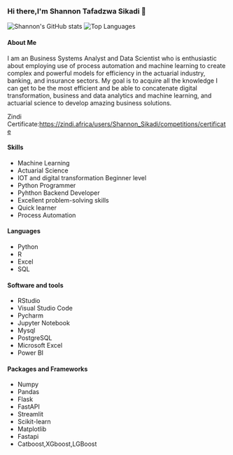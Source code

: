 ### Hi there,I'm Shannon Tafadzwa Sikadi 👋

![Shannon's GitHub stats](https://github-readme-stats.vercel.app/api?username=shannont20&show_icons=true&hide_title=true&count_private=true&hide=prs)
![Top Languages](https://github-readme-stats.vercel.app/api/top-langs/?username=shannont20&langs_count=10&layout=compact)



#### About Me

I am an Business Systems Analyst and Data Scientist who is enthusiastic about employing use of process automation and machine learning to create complex and powerful models for efficiency in the actuarial industry, banking, and insurance sectors. My goal is to acquire all the knowledge I can get to be the most efficient and be able to concatenate  digital transformation, business and data analytics and machine learning, and actuarial science to develop amazing business solutions.

Zindi Certificate:https://zindi.africa/users/Shannon_Sikadi/competitions/certificate

#### Skills

- Machine Learning
- Actuarial Science
- IOT and digital transformation Beginner level 
- Python Programmer
- Pyhthon Backend Developer
- Excellent problem-solving skills
- Quick learner
- Process Automation

#### Languages

- Python
- R
- Excel
- SQL

#### Software and tools

- RStudio
- Visual Studio Code
- Pycharm
- Jupyter Notebook
- Mysql
- PostgreSQL
- Microsoft Excel
- Power BI

#### Packages and Frameworks
- Numpy
- Pandas
- Flask
- FastAPI
- Streamlit
- Scikit-learn
- Matplotlib
- Fastapi
- Catboost,XGboost,LGBoost
